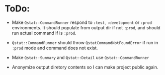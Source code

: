 ToDo:
=====

-	Make `Qstat::CommandRunner` respond to `:test`, `:development` or `:prod` environments.  It should populate from
  output dir if not `:prod`, and should run actual command if is `:prod`.

-	`Qstat::CommandRunner` should throw `QstatCommandNotFoundError` if run in `:prod` mode and command does not exist.

-	Make `Qstat::Summary` and `Qstat::Detail` use `Qstat::CommandRunner`

- Anonymize output diretory contents so I can make project public again.
